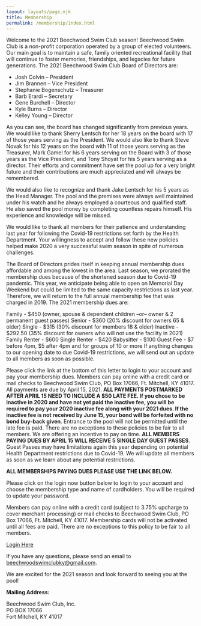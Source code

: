 ```yaml
---
layout: layouts/page.njk
title: Membership
permalink: /membership/index.html
---
```

Welcome to the 2021 Beechwood Swim Club season!  Beechwood Swim Club is a non-profit corporation operated by a group of elected volunteers.  Our main goal is to maintain a safe, family oriented recreational facility that will continue to foster memories, friendships, and legacies for future generations.  The 2021 Beechwood Swim Club Board of Directors are:

* Josh Colvin – President
* Jim Brannen – Vice President
* Stephanie Bogenschutz – Treasurer
* Barb Erardi – Secretary
* Gene Burchell – Director
* Kyle Burns – Director
* Kelley Young – Director

As you can see, the board has changed significantly from previous years.  We would like to thank Sherry Lentsch for her 18 years on the board with 17 of those years serving as the President.  We would also like to thank Steve Novak for his 12 years on the board with 11 of those years serving as the Treasurer, Mark Gamel for his 6 years serving on the Board with 3 of those years as the Vice President, and Tony Shoyat for his 5 years serving as a director.  Their efforts and commitment have set the pool up for a very bright future and their contributions are much appreciated and will always be remembered.

We would also like to recognize and thank Jake Lentsch for his 5 years as the Head Manager.  The pool and the premises were always well maintained under his watch and he always employed a courteous and qualified staff.  He also saved the pool money by completing countless repairs himself.  His experience and knowledge will be missed.

We would like to thank all members for their patience and understanding last year for following the Covid-19 restrictions set forth by the Health Department.  Your willingness to accept and follow these new policies helped make 2020 a very successful swim season in spite of numerous challenges.

The Board of Directors prides itself in keeping annual membership dues affordable and among the lowest in the area.  Last season, we prorated the membership dues because of the shortened season due to Covid-19 pandemic.  This year, we anticipate being able to open on Memorial Day Weekend but could be limited to the same capacity restrictions as last year.  Therefore, we will return to the full annual membership fee that was charged in 2019.  The 2021 membership dues are:

Family - $450 (owner, spouse & dependent children –or– owner & 2 permanent guest passes)
Senior - $360 (20% discount for owners 65 & older)
Single - $315 (30% discount for members 18 & older)
Inactive - $292.50 (35% discount for owners who will not use the facility in 2021)
Family Renter - $600
Single Renter - $420
Babysitter - $100
Guest Fee - $7 before 4pm, $5 after 4pm and for groups of 10 or more
If anything changes to our opening date to due Covid-19 restrictions, we will send out an update to all members as soon as possible.

Please click the link at the bottom of this letter to login to your account and pay your membership dues.  Members can pay online with a credit card or mail checks to Beechwood Swim Club, PO Box 17066, Ft. Mitchell, KY 41017.  All payments are due by April 15, 2021.  **ALL PAYMENTS POSTMARKED AFTER APRIL 15 NEED TO INCLUDE A $50 LATE FEE.  If you chose to be inactive in 2020 and have not yet paid the inactive fee, you will be required to pay your 2020 inactive fee along with your 2021 dues.  If the inactive fee is not received by June 15, your bond will be forfeited with no bond buy-back given**.  Entrance to the pool will not be permitted until the late fee is paid.  There are no exceptions to these policies to be fair to all members.  We are offering an incentive to pay on time.  **ALL MEMBERS PAYING DUES BY APRIL 15 WILL RECEIVE 5 SINGLE DAY GUEST PASSES**.  Guest Passes may have limitations again this year depending on potential Health Department restrictions due to Covid-19.  We will update all members as soon as we learn about any potential restrictions.

**ALL MEMBERSHIPS PAYING DUES PLEASE USE THE LINK BELOW.**

Please click on the login now button below to login to your account and choose the membership type and name of cardholders. You will be required to update your password.

Members can pay online with a credit card (subject to 3.75% upcharge to cover merchant processing) or mail checks to Beechwood Swim Club, PO Box 17066, Ft. Mitchell, KY 41017. Membership cards will not be activated until all fees are paid. There are no exceptions to this policy to be fair to all members.

<a class="button" href="https://www.esoftplanner.com/v3/planner/login.php?access=0dG81LSVxNmo65bGwm5zuJqFpA==">Login Here</a>

If you have any questions, please send an email to [beechwoodswimclubky@gmail.com](emailto:beechwoodswimclubky@gmail.com).

We are excited for the 2021 season and look forward to seeing you at the pool!

**Mailing Address:**

Beechwood Swim Club, Inc.\
PO BOX 17066\
Fort Mitchell, KY 41017